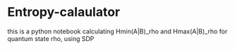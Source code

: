 # Entropy-calaulator
this is a python notebook calculating Hmin(A|B)_rho and Hmax(A|B)_rho for quantum state rho, using SDP
